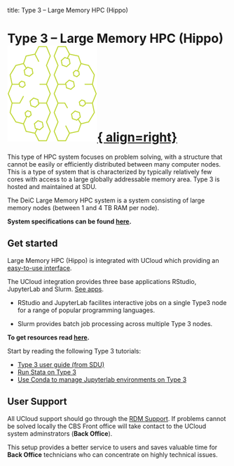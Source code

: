 title: Type 3 – Large Memory HPC (Hippo)
# Type 3 – Large Memory HPC (Hippo)     [![UCloud](/HPC_Facilities/images/type3.png){ align=right}](https://docs.hpc-type3.sdu.dk/) 


This type of HPC system focuses on problem solving, with a structure that cannot be easily or efficiently distributed between many computer nodes. This is a type of system that is characterized by typically relatively few cores with access to a large globally addressable memory area. Type 3 is hosted and maintained at SDU. 

The DeiC Large Memory HPC system is a system consisting of large memory nodes (between 1 and 4 TB RAM per node).

**System specifications can be found [here](https://cloud.sdu.dk/app/providers/detailed/hippo).**

## Get started

Large Memory HPC (Hippo) is integrated with UCloud which providing an [easy-to-use interface](https://docs.hpc-type3.sdu.dk/intro/ucloud.html).

The UCloud integration provides three base applications RStudio, JupyterLab and Slurm. [See apps](https://cloud.sdu.dk/app/applications?tag=Type%203&itemsPerPage=25&page=0).

- RStudio and JupyterLab facilites interactive jobs on a single Type3 node for a range of popular programming languages.

- Slurm provides batch job processing across multiple Type 3 nodes.

**To get resources read [here](/getresources/).**

Start by reading the following Type 3 tutorials:

- [Type 3 user guide (from SDU)](https://docs.hpc-type3.sdu.dk/)
- [Run Stata on Type 3 ](/Tutorials/Type3/Stata/)
- [Use Conda to manage Jupyterlab environments on Type 3](/Tutorials/Type3/Conda_Jupyter/)

## User Support

All UCloud support should go through the [RDM Support](/Contact/). If problems cannot be solved locally the CBS Front office will take contact to the UCloud system adminstrators (**Back Office**). 

This setup provides a better service to users and saves valuable time for **Back Office** technicians who can concentrate on highly technical issues.